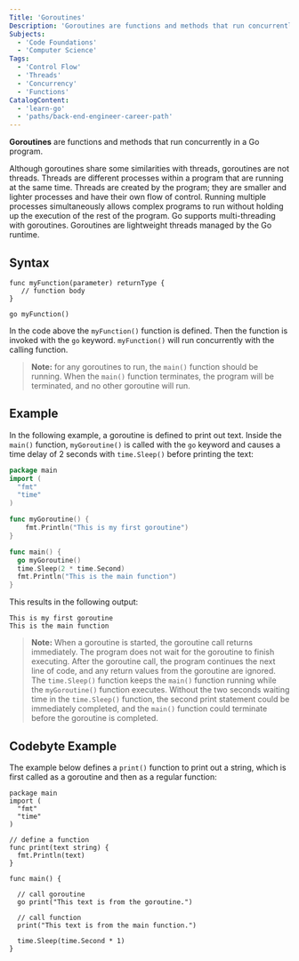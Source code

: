 ```yaml
---
Title: 'Goroutines'
Description: 'Goroutines are functions and methods that run concurrently with other functions and methods.'
Subjects:
  - 'Code Foundations'
  - 'Computer Science'
Tags:
  - 'Control Flow'
  - 'Threads'
  - 'Concurrency'
  - 'Functions'
CatalogContent:
  - 'learn-go'
  - 'paths/back-end-engineer-career-path'
---
```


**Goroutines** are functions and methods that run concurrently in a Go program.

Although goroutines share some similarities with threads, goroutines are not threads. Threads are different processes within a program that are running at the same time. Threads are created by the program; they are smaller and lighter processes and have their own flow of control. Running multiple processes simultaneously allows complex programs to run without holding up the execution of the rest of the program. Go supports multi-threading with goroutines. Goroutines are lightweight threads managed by the Go runtime.

## Syntax
```pseudo
func myFunction(parameter) returnType {
   // function body
}

go myFunction()
```

In the code above the `myFunction()` function is defined. Then the function is invoked with the `go` keyword. `myFunction()` will run concurrently with the calling function.

> **Note:** for any goroutines to run, the `main()` function should be running. When the `main()` function terminates, the program will be terminated, and no other goroutine will run.

## Example

In the following example, a goroutine is defined to print out text. Inside the `main()` function, `myGoroutine()` is called with the `go` keyword and causes a time delay of 2 seconds with `time.Sleep()` before printing the text:

```go
package main
import (
  "fmt"
  "time"
)

func myGoroutine() {  
    fmt.Println("This is my first goroutine")
}

func main() {  
  go myGoroutine()
  time.Sleep(2 * time.Second)
  fmt.Println("This is the main function")
}
```

This results in the following output:

```shell
This is my first goroutine
This is the main function
```

> **Note:** When a goroutine is started, the goroutine call returns immediately. The program does not wait for the goroutine to finish executing. After the goroutine call, the program continues the next line of code, and any return values from the goroutine are ignored. The `time.Sleep()` function keeps the `main()` function running while the `myGoroutine()` function executes. Without the two seconds waiting time in the `time.Sleep()` function, the second print statement could be immediately completed, and the `main()` function could terminate before the goroutine is completed.

## Codebyte Example

The example below defines a `print()` function to print out a string, which is first called as a goroutine and then as a regular function:

```codebyte/golang
package main
import (
  "fmt"
  "time"
)

// define a function
func print(text string) {
  fmt.Println(text)
}

func main() {

  // call goroutine
  go print("This text is from the goroutine.")

  // call function
  print("This text is from the main function.")

  time.Sleep(time.Second * 1)
}
```
